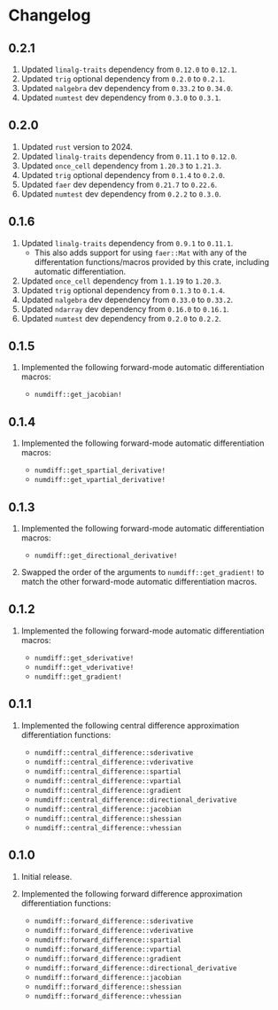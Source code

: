 # Changelog

## 0.2.1

1. Updated `linalg-traits` dependency from `0.12.0` to `0.12.1`.
1. Updated `trig` optional dependency from `0.2.0` to `0.2.1`.
1. Updated `nalgebra` dev dependency from `0.33.2` to `0.34.0`.
1. Updated `numtest` dev dependency from `0.3.0` to `0.3.1`.

## 0.2.0

1. Updated `rust` version to 2024.
1. Updated `linalg-traits` dependency from `0.11.1` to `0.12.0`.
1. Updated `once_cell` dependency from `1.20.3` to `1.21.3`.
1. Updated `trig` optional dependency from `0.1.4` to `0.2.0`.
1. Updated `faer` dev dependency from `0.21.7` to `0.22.6`.
1. Updated `numtest` dev dependency from `0.2.2` to `0.3.0`.

## 0.1.6

1. Updated `linalg-traits` dependency from `0.9.1` to `0.11.1`.
    * This also adds support for using `faer::Mat` with any of the differentation functions/macros provided by this crate, including automatic differentiation.
1. Updated `once_cell` dependency from `1.1.19` to `1.20.3`.
1. Updated `trig` optional dependency from `0.1.3` to `0.1.4`.
1. Updated `nalgebra` dev dependency from `0.33.0` to `0.33.2`.
1. Updated `ndarray` dev dependency from `0.16.0` to `0.16.1`.
1. Updated `numtest` dev dependency from `0.2.0` to `0.2.2`.

## 0.1.5

1. Implemented the following forward-mode automatic differentiation macros:

    - `numdiff::get_jacobian!`

## 0.1.4

1. Implemented the following forward-mode automatic differentiation macros:

    - `numdiff::get_spartial_derivative!`
    - `numdiff::get_vpartial_derivative!`

## 0.1.3

1. Implemented the following forward-mode automatic differentiation macros:

    - `numdiff::get_directional_derivative!`

1. Swapped the order of the arguments to `numdiff::get_gradient!` to match the other forward-mode automatic differentiation macros.

## 0.1.2

1. Implemented the following forward-mode automatic differentiation macros:

    - `numdiff::get_sderivative!`
    - `numdiff::get_vderivative!`
    - `numdiff::get_gradient!`

## 0.1.1

1. Implemented the following central difference approximation differentiation functions:

    - `numdiff::central_difference::sderivative`
    - `numdiff::central_difference::vderivative`
    - `numdiff::central_difference::spartial`
    - `numdiff::central_difference::vpartial`
    - `numdiff::central_difference::gradient`
    - `numdiff::central_difference::directional_derivative`
    - `numdiff::central_difference::jacobian`
    - `numdiff::central_difference::shessian`
    - `numdiff::central_difference::vhessian`

## 0.1.0

1. Initial release.
1. Implemented the following forward difference approximation differentiation functions:

    - `numdiff::forward_difference::sderivative`
    - `numdiff::forward_difference::vderivative`
    - `numdiff::forward_difference::spartial`
    - `numdiff::forward_difference::vpartial`
    - `numdiff::forward_difference::gradient`
    - `numdiff::forward_difference::directional_derivative`
    - `numdiff::forward_difference::jacobian`
    - `numdiff::forward_difference::shessian`
    - `numdiff::forward_difference::vhessian`